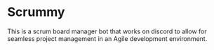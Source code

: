 # Scrummy
This is a scrum board manager bot that works on discord to allow for seamless project management in an Agile development environment. 
